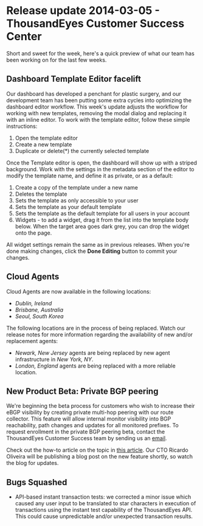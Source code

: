 # Release update 2014-03-05 - ThousandEyes Customer Success Center

Short and sweet for the week, here's a quick preview of what our team has been working on for the last few weeks.

## Dashboard Template Editor facelift

Our dashboard has developed a penchant for plastic surgery, and our development team has been putting some extra cycles into optimizing the dashboard editor workflow.  This week's update adjusts the workflow for working with new templates, removing the modal dialog and replacing it with an inline editor.  To work with the template editor, follow these simple instructions:

1. Open the template editor
2. Create a new template
3. Duplicate or delete\(\*\) the currently selected template

Once the Template editor is open, the dashboard will show up with a striped background.  Work with the settings in the metadata section of the editor to modify the template name, and define it as private, or as a default:

1. Create a copy of the template under a new name
2. Deletes the template
3. Sets the template as only accessible to your user
4. Sets the template as your default template
5. Sets the template as the default template for all users in your account
6. Widgets - to add a widget, drag it from the list into the template body below.  When the target area goes dark grey, you can drop the widget onto the page.

All widget settings remain the same as in previous releases.  When you're done making changes, click the **Done Editing** button to commit your changes.

## Cloud Agents

Cloud Agents are now available in the following locations:

* _Dublin, Ireland_
* _Brisbane, Australia_
* _Seoul, South Korea_

The following locations are in the process of being replaced.  Watch our release notes for more information regarding the availability of new and/or replacement agents:

* _Newark, New Jersey_ agents are being replaced by new agent infrastructure in _New York, NY_.  
* _London, England_ agents are being replaced with a more reliable location. 

## New Product Beta: Private BGP peering

We're beginning the beta process for customers who wish to increase their eBGP visibility by creating private multi-hop peering with our route collector. This feature will allow internal monitor visibility into BGP reachability, path changes and updates for all monitored prefixes.  To request enrollment in the private BGP peering beta, contact the ThousandEyes Customer Success team by sending us an [email](mailto:support@thousandeyes.com?subject=eBGP%20Peer%20Beta%20Request).

Check out the how-to article on the topic in [this article](https://success.thousandeyes.com/ViewArticle?articleIdParam=kA0E0000000CmmjKAC).  Our CTO Ricardo Oliveira will be publishing a blog post on the new feature shortly, so watch the blog for updates.

## Bugs Squashed

* API-based instant transaction tests: we corrected a minor issue which caused any user input to be translated to star characters in execution of transactions using the instant test capability of the ThousandEyes API.  This could cause unpredictable and/or unexpected transaction results.

